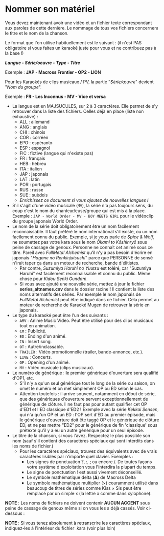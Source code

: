 # Nommer son matériel

Vous devez maintenant avoir une vidéo et un fichier texte correspondant aux paroles de cette dernière. Le nommage de tous vos fichiers concernera le titre et le nom de la chanson.

Le format que l'on utilise habituellement est le suivant : (il n'est PAS obligatoire si vous faites un karaoké juste pour vous et ne contribuez pas à la base !)

***Langue - Série/oeuvre - Type - Titre***

Exemple : **JAP - Macross Frontier - OP2 - LION**

Pour les Karaokés de clips musicaux / PV, la partie "*Série/œuvre*" devient "*Nom du groupe*".

Exemple : **FR - Les Inconnus - MV - Vice et versa**

* La langue est en MAJSUCULES, sur 2 à 3 caractères. Elle permet de s'y retrouver dans la liste des fichiers. Celles déjà en place (liste non exhaustive) :
  * ALL : allemand
  * ANG : anglais
  * CHI : chinois
  * COR : corréen
  * EPO : espéranto
  * ESP : espagnol
  * FIC : fictive (langue qui n'existe pas)
  * FR : français
  * HEB : hébreu
  * ITA : italien
  * JAP : japonais
  * LAT : latin
  * POR : portugais
  * RUS : russe
  * SUE : suèdois
  * *Enrichissez ce document si vous ajoutez de nouvelles langues !*
* S'il s'agit d'une vidéo musicale (`MV`), la série n'a pas toujours sens, du coup c'est le nom du chanteur/euse/groupe qui est mis à la place. Exemple : `JAP - World Order - MV - BOY MEETS GIRL` pour le vidéoclip du groupe japonais World Order.
* Le nom de la série doit obligatoirement être un nom facilement reconnaissable. Il faut préféré le nom international s'il existe, ou un nom facilement connu du public. Exemple, si je vous parle de *Spice & Wolf*, ne soumettez pas votre kara sous le nom *Ôkami to Kôshinryô* sous peine de cassage de genoux. Personne ne connaît cet animé sous ce titre. Pareil avec *FullMetal Alchemist* qu'il n'y a pas besoin d'écrire en japonais "*Hagane no Renkinjutsushi*" parce que PERSONNE de sensé n'irait taper ça dans un moteur de recherche, bande d'élitistes.
  * Par contre, *Suzumiya Haruhi no Yuutsu* est toléré, car "Suzumiya Haruhi" est facilement reconnaissable et connu du public. Même chose pour *Kidou Senki Gundam*.
  * Si vous avez ajouté une nouvelle série, mettez à jour le fichier **series_altnames.csv** dans le dossier racine ! Il contient la liste des noms alternatifs des séries. Par exemple le nom japonais de *FullMetal Alchemist* peut être indiqué dans ce fichier. Cela permet au moteur de recherche de Karaoké Mugen de retrouver la série en japonais.
* Le type du karaoké peut être l'un des suivants :
  * `AMV` : Anime Music Video. Peut être utilisé pour des clips musicaux tout en animation.
  * `CM` : Publicité.
  * `ED` : Ending d'un animé.
  * `IN` : Insert song.
  * `OT` : Autre/inclassable.
  * `TRAILER` : Vidéo promotionnelle (trailer, bande-annonce, etc.).
  * `LIVE` : Concerts.
  * `OP` : Opening d'un animé.
  * `MV` : Vidéo musicale (clips musicaux).
* Le numéro de générique : le premier générique d'ouverture sera qualifié d'OP1, etc. 
  * S'il n'y a qu'un seul générique tout le long de la série ou saison, on omet le numéro et on met simplement OP ou ED selon le cas.
  * Attention toutefois : il arrive souvent, notamment en début de série, que des génériques d'ouverture servent exceptionnellement de générique de clôture. Il ne faut pas pour autant qualifier cet OP d'ED1 et l'ED classique d'ED2 ! Exemple avec la série *Kekkai Sensen*, qui n'a qu'un OP et un ED : l'OP sert d'ED au premier épisode, mais le générique d'ouverture doit ête taggé OP et le générique de clôture ED, et ne pas mettre "ED2" pour le générique de fin 'classique' sous prétexte qu'il y a eu un autre générique pour un seul épisode.
* Le titre de la chanson, si vous l'avez. Respectez le plus possible son nom (sauf s'il contient des caractères spéciaux qui sont interdits dans les noms de fichier.)
  * Pour les caractères spéciaux, trouvez des équivalents avec de vrais caractères lisibles par n'importe quel clavier. Exemples :
    * Les signes de ponctuation ?, :, ; ou encore /. De toutes façons votre système d'exploitation vous l'interdira la plupart du temps.
    * Le signe de ponctuation ! est aussi vivement déconseillé.
    * Le symbole mathématique delta (𝚫) de Macross Delta
    * Le symbole mathématique multiplier (×) couramment utilisé dans beaucoup de titres de séries comme Kiss × Sis peut être remplacé par un simple x (la lettre x comme dans xylophone).

**NOTE :** Les noms de fichiers ne doivent contenir **AUCUN ACCENT** sous peine de cassage de genoux même si on vous les a déjà cassés. Voir ci-dessous :

**NOTE :** Si vous tenez absolument à retranscrire les caractères spéciaux, indiquez-les à l'intérieur du fichier .kara (voir plus loin)

